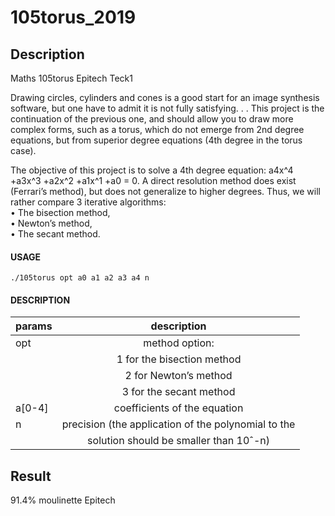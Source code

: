 # 105torus_2019

## Description
Maths 105torus Epitech Teck1

Drawing circles, cylinders and cones is a good start for an image synthesis software, but one have to admit
it is not fully satisfying. . . This project is the continuation of the previous one, and should allow you to draw
more complex forms, such as a torus, which do not emerge from 2nd degree equations, but from superior
degree equations (4th degree in the torus case).

The objective of this project is to solve a 4th degree equation: a4x^4 +a3x^3 +a2x^2 +a1x^1 +a0 = 0. A direct
resolution method does exist (Ferrari’s method), but does not generalize to higher degrees. Thus, we will
rather compare 3 iterative algorithms:  
• The bisection method,  
• Newton’s method,  
• The secant method.  

#### USAGE
    ./105torus opt a0 a1 a2 a3 a4 n

#### DESCRIPTION
| params | description                                         |
| ------ |:---------------------------------------------------:|
| opt    | method option:                                      |
|        | 1 for the bisection method                          |
|        | 2 for Newton’s method                               |
|        | 3 for the secant method                             |
| a[0-4] | coefficients of the equation                        |
|n       | precision (the application of the polynomial to the |
|        | solution should be smaller than 10ˆ-n)              |

## Result
91.4% moulinette Epitech
